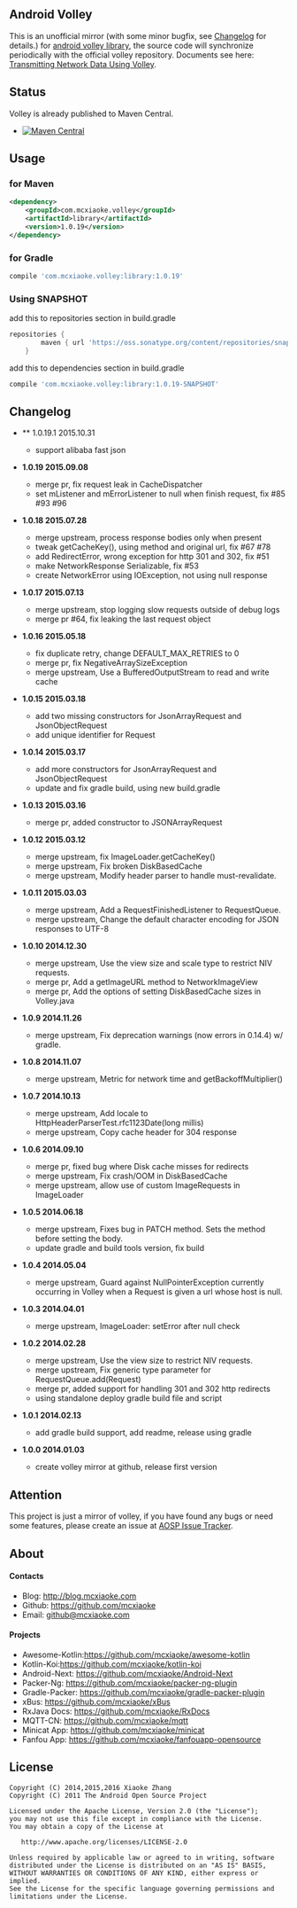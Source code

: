 Android Volley  
----------
This is an unofficial mirror (with some minor bugfix, see [Changelog](#changelog) for details.) for [android volley library](https://android.googlesource.com/platform/frameworks/volley), the source code will synchronize periodically with the official volley repository. Documents see here: [Transmitting Network Data Using Volley](https://developer.android.com/training/volley/index.html).

## Status

Volley is already published to Maven Central.  

* [![Maven Central](http://img.shields.io/badge/2015.09.08-com.mcxiaoke.volley:library:1.0.19-brightgreen.svg)](http://search.maven.org/#artifactdetails%7Ccom.mcxiaoke.volley%7Clibrary%7C1.0.19%7Cjar)

## Usage

### for Maven

``` xml
<dependency>
    <groupId>com.mcxiaoke.volley</groupId>
    <artifactId>library</artifactId>
    <version>1.0.19</version>
</dependency>
```


### for Gradle

``` groovy
compile 'com.mcxiaoke.volley:library:1.0.19'
```


### Using SNAPSHOT

add this to repositories section in build.gradle

``` groovy
repositories {
        maven { url 'https://oss.sonatype.org/content/repositories/snapshots' }
    }
```

add this to dependencies section in build.gradle

```groovy
compile 'com.mcxiaoke.volley:library:1.0.19-SNAPSHOT'
```

## Changelog
* ** 1.0.19.1 2015.10.31
    * support alibaba fast json

* **1.0.19 2015.09.08**
    * merge pr, fix request leak in CacheDispatcher
    * set mListener and mErrorListener to null when finish request, fix #85 #93 #96

* **1.0.18 2015.07.28**
    * merge upstream, process response bodies only when present
    * tweak getCacheKey(), using method and original url, fix #67 #78
    * add RedirectError, wrong exception for http 301 and 302, fix #51
    * make NetworkResponse Serializable, fix #53
    * create NetworkError using IOException, not using null response

* **1.0.17 2015.07.13**
    * merge upstream, stop logging slow requests outside of debug logs
    * merge pr #64, fix leaking the last request object
    
* **1.0.16 2015.05.18**
    * fix duplicate retry, change DEFAULT_MAX_RETRIES to 0
    * merge pr, fix NegativeArraySizeException
    * merge upstream, Use a BufferedOutputStream to read and write cache
    
* **1.0.15 2015.03.18**
    * add two missing constructors for JsonArrayRequest and JsonObjectRequest
    * add unique identifier for Request

* **1.0.14 2015.03.17**
    * add more constructors for JsonArrayRequest and JsonObjectRequest
    * update and fix gradle build, using new build.gradle
    
* **1.0.13 2015.03.16**
    * merge pr, added constructor to JSONArrayRequest 
    
* **1.0.12 2015.03.12**
    * merge upstream, fix ImageLoader.getCacheKey() 
    * merge upstream, Fix broken DiskBasedCache 
    * merge upstream, Modify header parser to handle must-revalidate.
    
* **1.0.11 2015.03.03**
    * merge upstream, Add a RequestFinishedListener to RequestQueue. 
    * merge upstream, Change the default character encoding for JSON responses to UTF-8    

* **1.0.10 2014.12.30**
    * merge upstream, Use the view size and scale type to restrict NIV requests. 
    * merge pr, Add a getImageURL method to NetworkImageView 
    * merge pr, Add the options of setting DiskBasedCache sizes in Volley.java 
    
* **1.0.9  2014.11.26**
    * merge upstream, Fix deprecation warnings (now errors in 0.14.4) w/ gradle.
    
* **1.0.8  2014.11.07**
    * merge upstream, Metric for network time and getBackoffMultiplier()    

    
* **1.0.7  2014.10.13**
    * merge upstream, Add locale to HttpHeaderParserTest.rfc1123Date(long millis)
    * merge upstream, Copy cache header for 304 response
    
* **1.0.6  2014.09.10**
    * merge pr, fixed bug where Disk cache misses for redirects 
    * merge upstream, Fix crash/OOM in DiskBasedCache
    * merge upstream, allow use of custom ImageRequests in ImageLoader
    
* **1.0.5  2014.06.18**
    * merge upstream, Fixes bug in PATCH method. Sets the method before setting the body.
    * update gradle and build tools version, fix build
    
* **1.0.4  2014.05.04**
    * merge upstream, Guard against NullPointerException currently occurring in Volley when a Request is given a url whose host is null.
    
* **1.0.3  2014.04.01** 
    * merge upstream, ImageLoader: setError after null check 
    
* **1.0.2  2014.02.28** 
    * merge upstream, Use the view size to restrict NIV requests. 
    * merge upstream, Fix generic type parameter for RequestQueue.add(Request) 
    * merge pr, added support for handling 301 and 302 http redirects
    * using standalone deploy gradle build file and script

* **1.0.1  2014.02.13** 
    * add gradle build support, add readme, release using gradle

* **1.0.0  2014.01.03** 
    * create volley mirror at github, release first version


## Attention  

This project is just a mirror of volley, if you have found any bugs or need some features, please create an issue at [AOSP Issue Tracker](https://code.google.com/p/android/issues/list).

## About

#### Contacts

* Blog: <http://blog.mcxiaoke.com>
* Github: <https://github.com/mcxiaoke>
* Email: [github@mcxiaoke.com](mailto:github@mcxiaoke.com)

#### Projects

* Awesome-Kotlin:<https://github.com/mcxiaoke/awesome-kotlin>
* Kotlin-Koi:<https://github.com/mcxiaoke/kotlin-koi>
* Android-Next: <https://github.com/mcxiaoke/Android-Next>
* Packer-Ng: <https://github.com/mcxiaoke/packer-ng-plugin>
* Gradle-Packer: <https://github.com/mcxiaoke/gradle-packer-plugin>
* xBus: <https://github.com/mcxiaoke/xBus>
* RxJava Docs: <https://github.com/mcxiaoke/RxDocs>
* MQTT-CN: <https://github.com/mcxiaoke/mqtt>
* Minicat App: <https://github.com/mcxiaoke/minicat>
* Fanfou App: <https://github.com/mcxiaoke/fanfouapp-opensource>

## License


    Copyright (C) 2014,2015,2016 Xiaoke Zhang
    Copyright (C) 2011 The Android Open Source Project

    Licensed under the Apache License, Version 2.0 (the "License");
    you may not use this file except in compliance with the License.
    You may obtain a copy of the License at

       http://www.apache.org/licenses/LICENSE-2.0

    Unless required by applicable law or agreed to in writing, software
    distributed under the License is distributed on an "AS IS" BASIS,
    WITHOUT WARRANTIES OR CONDITIONS OF ANY KIND, either express or implied.
    See the License for the specific language governing permissions and
    limitations under the License.

